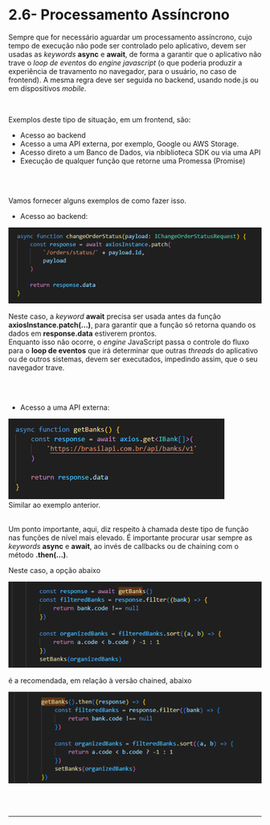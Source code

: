 # 2.6- Processamento Assíncrono

Sempre que for necessário aguardar um processamento assíncrono, cujo tempo de execução não pode ser controlado pelo aplicativo, devem ser usadas as *keywords* **async** e **await**, de forma a garantir que o aplicativo não trave o *loop de eventos* do *engine javascript* (o que poderia produzir a experiência de travamento no navegador, para o usuário, no caso de frontend). A mesma regra deve ser seguida no backend, usando node.js ou em dispositivos *mobile*.<br>

<br>

Exemplos deste tipo de situação, em um frontend, são:
- Acesso ao backend
- Acesso a uma API externa, por exemplo, Google ou AWS Storage.
- Acesso direto a um Banco de Dados, via nbiblioteca SDK ou via uma API
- Execução de qualquer função que retorne uma Promessa (Promise)

<br>
<br>

Vamos fornecer alguns exemplos de como fazer isso. <br>

- Acesso ao backend:<br>

![Acesso ao Backend](./images/backend-access.png)
<br>

Neste caso, a *keyword* **await** precisa ser usada antes da função **axiosInstance.patch(...)**, para garantir que a função só retorna quando os dados em **response.data** estiverem prontos.<br>
Enquanto isso não ocorre, o *engine* JavaScript passa o controle do fluxo para o **loop de eventos** que irá determinar que outras *threads* do aplicativo ou de outros sistemas, devem ser executados, impedindo assim, que o seu navegador trave.

<br>
<br>

- Acesso a uma API externa:<br>

![Acesso a API externa](./images/bank-api-access.png)
<br>
Similar ao exemplo anterior.<br>
<br>

Um ponto importante, aqui, diz respeito à chamada deste tipo de função nas funções de nível mais elevado. É importante procurar usar sempre as *keywords* **async** e **await**, ao invés de callbacks ou de chaining com o método **.then(...)**.

Neste caso, a opção abaixo<br>

![Acesso a API externa](./images/await-call.png)
<br>

é a recomendada, em relação à versão chained, abaixo<br>

![Acesso a API externa](./images/chained-then.png)
<br>

<br>
<br>

***
